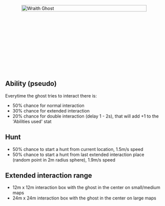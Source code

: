 <div class="wraith-container">
  <img src="/images/The_Twins_Discovered.webp" alt="Wraith Ghost" class="wraith-image" />
</div>

<style>
.wraith-container {
  display: flex;
  justify-content: center;
  align-items: center;
  min-height: 400px;
  position: relative;
  overflow: hidden;
}

.wraith-container::before {
  content: '';
  position: absolute;
  top: 0;
  left: 0;
  right: 0;
  bottom: 0;
  background: radial-gradient(circle at center, rgba(0,0,0,0) 30%, var(--vp-c-bg) 100%);
  pointer-events: none;
  z-index: 2;
}

.wraith-image {
  max-width: 400px;
  width: 100%;
  height: auto;
  filter: brightness(0.9) contrast(1.1);
  transition: all 0.3s ease;
}

.wraith-image:hover {
  filter: brightness(1) contrast(1.2);
  transform: scale(1.02);
}
</style>

## Ability (pseudo)
Everytime the ghost tries to interact there is:
- 50% chance for normal interaction
- 30% chance for extended interaction
- 20% chance for double interaction (delay 1 - 2s), that will add +1 to the 'Abilities used' stat

## Hunt
- 50% chance to start a hunt from current location, 1.5m/s speed
- 50% chance to start a hunt from last extended interaction place (random point in 2m radius sphere), 1.9m/s speed

## Extended interaction range
- 12m x 12m interaction box with the ghost in the center on small/medium maps
- 24m x 24m interaction box with the ghost in the center on large maps